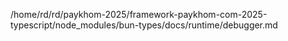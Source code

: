 /home/rd/rd/paykhom-2025/framework-paykhom-com-2025-typescript/node_modules/bun-types/docs/runtime/debugger.md